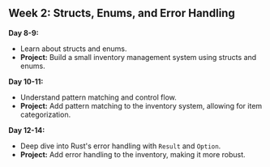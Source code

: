 ## Week 2: Structs, Enums, and Error Handling

**Day 8-9:**
- Learn about structs and enums.
- **Project:** Build a small inventory management system using structs and enums.

**Day 10-11:**
- Understand pattern matching and control flow.
- **Project:** Add pattern matching to the inventory system, allowing for item categorization.

**Day 12-14:**
- Deep dive into Rust's error handling with `Result` and `Option`.
- **Project:** Add error handling to the inventory, making it more robust.